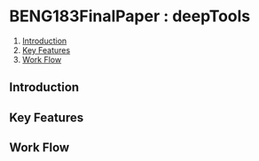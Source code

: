 # BENG183FinalPaper : deepTools
1. [Introduction](#111)
2. [Key Features](#211)
3. [Work Flow](#311)

## Introduction<a name="111"></a>

## Key Features<a name="211"></a>

## Work Flow<a name="3311"></a>
